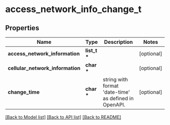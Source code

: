 # access_network_info_change_t

## Properties
Name | Type | Description | Notes
------------ | ------------- | ------------- | -------------
**access_network_information** | **list_t \*** |  | [optional] 
**cellular_network_information** | **char \*** |  | [optional] 
**change_time** | **char \*** | string with format &#39;date-time&#39; as defined in OpenAPI. | [optional] 

[[Back to Model list]](../README.md#documentation-for-models) [[Back to API list]](../README.md#documentation-for-api-endpoints) [[Back to README]](../README.md)


